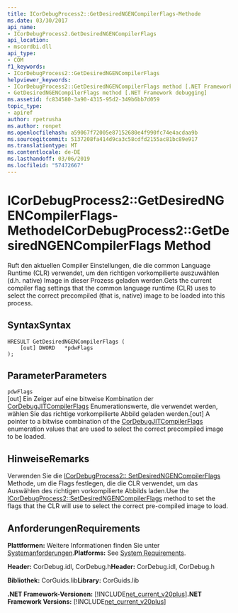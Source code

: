 ```yaml
---
title: ICorDebugProcess2::GetDesiredNGENCompilerFlags-Methode
ms.date: 03/30/2017
api_name:
- ICorDebugProcess2.GetDesiredNGENCompilerFlags
api_location:
- mscordbi.dll
api_type:
- COM
f1_keywords:
- ICorDebugProcess2::GetDesiredNGENCompilerFlags
helpviewer_keywords:
- ICorDebugProcess2::GetDesiredNGENCompilerFlags method [.NET Framework debugging]
- GetDesiredNGENCompilerFlags method [.NET Framework debugging]
ms.assetid: fc834580-3a90-4315-95d2-349b6bb7d059
topic_type:
- apiref
author: rpetrusha
ms.author: ronpet
ms.openlocfilehash: a59067f72005e87152680e4f990fc74e4acdaa9b
ms.sourcegitcommit: 5137208fa414d9ca3c58cdfd2155ac81bc89e917
ms.translationtype: MT
ms.contentlocale: de-DE
ms.lasthandoff: 03/06/2019
ms.locfileid: "57472667"
---
```

# <a name="icordebugprocess2getdesiredngencompilerflags-method"></a><span data-ttu-id="dca98-102">ICorDebugProcess2::GetDesiredNGENCompilerFlags-Methode</span><span class="sxs-lookup"><span data-stu-id="dca98-102">ICorDebugProcess2::GetDesiredNGENCompilerFlags Method</span></span>
<span data-ttu-id="dca98-103">Ruft den aktuellen Compiler Einstellungen, die die common Language Runtime (CLR) verwendet, um den richtigen vorkompilierte auszuwählen (d.h. native) Image in dieser Prozess geladen werden.</span><span class="sxs-lookup"><span data-stu-id="dca98-103">Gets the current compiler flag settings that the common language runtime (CLR) uses to select the correct precompiled (that is, native) image to be loaded into this process.</span></span>  
  
## <a name="syntax"></a><span data-ttu-id="dca98-104">Syntax</span><span class="sxs-lookup"><span data-stu-id="dca98-104">Syntax</span></span>  
  
```  
HRESULT GetDesiredNGENCompilerFlags (  
    [out] DWORD   *pdwFlags  
);  
```  
  
## <a name="parameters"></a><span data-ttu-id="dca98-105">Parameter</span><span class="sxs-lookup"><span data-stu-id="dca98-105">Parameters</span></span>  
 `pdwFlags`  
 <span data-ttu-id="dca98-106">[out] Ein Zeiger auf eine bitweise Kombination der [CorDebugJITCompilerFlags](../../../../docs/framework/unmanaged-api/debugging/cordebugjitcompilerflags-enumeration.md) Enumerationswerte, die verwendet werden, wählen Sie das richtige vorkompilierte Abbild geladen werden.</span><span class="sxs-lookup"><span data-stu-id="dca98-106">[out] A pointer to a bitwise combination of the [CorDebugJITCompilerFlags](../../../../docs/framework/unmanaged-api/debugging/cordebugjitcompilerflags-enumeration.md) enumeration values that are used to select the correct precompiled image to be loaded.</span></span>  
  
## <a name="remarks"></a><span data-ttu-id="dca98-107">Hinweise</span><span class="sxs-lookup"><span data-stu-id="dca98-107">Remarks</span></span>  
 <span data-ttu-id="dca98-108">Verwenden Sie die [ICorDebugProcess2:: SetDesiredNGENCompilerFlags](../../../../docs/framework/unmanaged-api/debugging/icordebugprocess2-setdesiredngencompilerflags-method.md) Methode, um die Flags festlegen, die die CLR verwendet, um das Auswählen des richtigen vorkompilierte Abbilds laden.</span><span class="sxs-lookup"><span data-stu-id="dca98-108">Use the [ICorDebugProcess2::SetDesiredNGENCompilerFlags](../../../../docs/framework/unmanaged-api/debugging/icordebugprocess2-setdesiredngencompilerflags-method.md) method to set the flags that the CLR will use to select the correct pre-compiled image to load.</span></span>  
  
## <a name="requirements"></a><span data-ttu-id="dca98-109">Anforderungen</span><span class="sxs-lookup"><span data-stu-id="dca98-109">Requirements</span></span>  
 <span data-ttu-id="dca98-110">**Plattformen:** Weitere Informationen finden Sie unter [Systemanforderungen](../../../../docs/framework/get-started/system-requirements.md).</span><span class="sxs-lookup"><span data-stu-id="dca98-110">**Platforms:** See [System Requirements](../../../../docs/framework/get-started/system-requirements.md).</span></span>  
  
 <span data-ttu-id="dca98-111">**Header:** CorDebug.idl, CorDebug.h</span><span class="sxs-lookup"><span data-stu-id="dca98-111">**Header:** CorDebug.idl, CorDebug.h</span></span>  
  
 <span data-ttu-id="dca98-112">**Bibliothek:** CorGuids.lib</span><span class="sxs-lookup"><span data-stu-id="dca98-112">**Library:** CorGuids.lib</span></span>  
  
 <span data-ttu-id="dca98-113">**.NET Framework-Versionen:** [!INCLUDE[net_current_v20plus](../../../../includes/net-current-v20plus-md.md)]</span><span class="sxs-lookup"><span data-stu-id="dca98-113">**.NET Framework Versions:** [!INCLUDE[net_current_v20plus](../../../../includes/net-current-v20plus-md.md)]</span></span>
